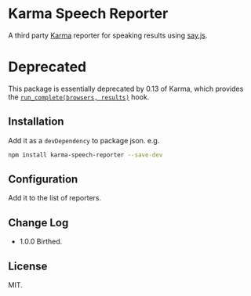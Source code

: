 Karma Speech Reporter
===

A third party [Karma](http://karma-runner.github.io/) reporter for speaking results using [say.js](https://github.com/marak/say.js/).

Deprecated
===

This package is essentially deprecated by 0.13 of Karma, which provides the [`run_complete(browsers, results)`](http://karma-runner.github.io/0.13/dev/public-api.html) hook.

Installation
---

Add it as a `devDependency` to package json. e.g.

```bash
npm install karma-speech-reporter --save-dev
```


Configuration
---

Add it to the list of reporters.


Change Log
---

- 1.0.0 Birthed.


License
---

MIT.
